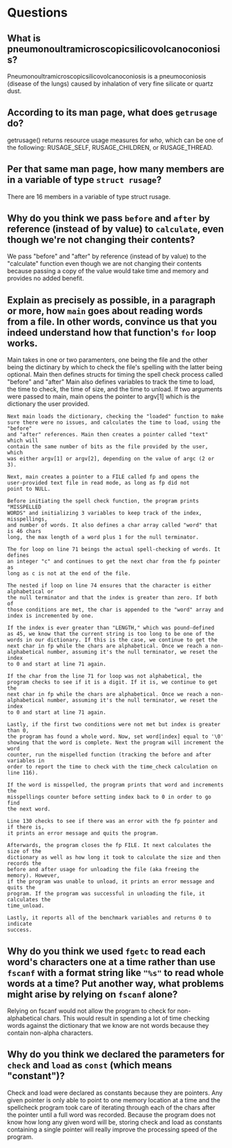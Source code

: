 # Questions

## What is pneumonoultramicroscopicsilicovolcanoconiosis?

Pneumonoultramicroscopicsilicovolcanoconiosis is a pneumoconiosis (disease of the lungs)
caused by inhalation of very fine silicate or quartz dust.

## According to its man page, what does `getrusage` do?

getrusage() returns resource usage measures for _who_, which can be one
of the following: RUSAGE_SELF, RUSAGE_CHILDREN, or RUSAGE_THREAD.

## Per that same man page, how many members are in a variable of type `struct rusage`?

There are 16 members in a variable of type struct rusage.

## Why do you think we pass `before` and `after` by reference (instead of by value) to `calculate`, even though we're not changing their contents?

We pass "before" and "after" by reference (instead of by value) to the "calculate" function even though we are not changing their contents because passing a copy of the value would take time and memory and provides no added benefit.

## Explain as precisely as possible, in a paragraph or more, how `main` goes about reading words from a file. In other words, convince us that you indeed understand how that function's `for` loop works.

Main takes in one or two paramenters, one being the file and the
    other being the dictinary by which to check the file's spelling with the
    latter being optional. Main then defines structs for timing the spell check
    process called "before" and "after" Main also defines variables to track the
    time to load, the time to check, the time of size, and the time to unload.
    If two arguments were passed to main, main opens the pointer to argv[1]
    which is the dictionary the user provided.

    Next main loads the dictionary, checking the "loaded" function to make
    sure there were no issues, and calculates the time to load, using the "before"
    and "after" references. Main then creates a pointer called "text" which will
    contain the same number of bits as the file provided by the user, which
    was either argv[1] or argv[2], depending on the value of argc (2 or 3).

    Next, main creates a pointer to a FILE called fp and opens the
    user-provided text file in read mode, as long as fp did not
    point to NULL.

    Before initiating the spell check function, the program prints "MISSPELLED
    WORDS" and initializing 3 variables to keep track of the index, misspellings,
    and number of words. It also defines a char array called "word" that is 46 chars
    long, the max length of a word plus 1 for the null terminator.

    The for loop on line 71 beings the actual spell-checking of words. It defines
    an integer "c" and continues to get the next char from the fp pointer as
    long as c is not at the end of the file.

    The nested if loop on line 74 ensures that the character is either alphabetical or
    the null terminator and that the index is greater than zero. If both of
    those conditions are met, the char is appended to the "word" array and
    index is incremented by one.

    If the index is ever greater than "LENGTH," which was pound-defined
    as 45, we know that the current string is too long to be one of the
    words in our dictionary. If this is the case, we continue to get the
    next char in fp while the chars are alphabetical. Once we reach a non-
    alphabetical number, assuming it's the null terminator, we reset the index
    to 0 and start at line 71 again.

    If the char from the line 71 for loop was not alphabetical, the
    program checks to see if it is a digit. If it is, we continue to get the
    next char in fp while the chars are alphabetical. Once we reach a non-
    alphabetical number, assuming it's the null terminator, we reset the index
    to 0 and start at line 71 again.

    Lastly, if the first two conditions were not met but index is greater than 0,
    the program has found a whole word. Now, set word[index] equal to '\0'
    showing that the word is complete. Next the program will increment the word
    counter, run the mispelled function (tracking the before and after variables in
    order to report the time to check with the time_check calculation on line 116).

    If the word is misspelled, the program prints that word and increments the
    misspellings counter before setting index back to 0 in order to go find
    the next word.

    Line 130 checks to see if there was an error with the fp pointer and if there is,
    it prints an error message and quits the program.

    Afterwards, the program closes the fp FILE. It next calculates the size of the
    dictionary as well as how long it took to calculate the size and then records the
    before and after usage for unloading the file (aka freeing the memory). However,
    if the program was unable to unload, it prints an error message and quits the
    program. If the program was successful in unloading the file, it calculates the
    time_unload.

    Lastly, it reports all of the benchmark variables and returns 0 to indicate
    success.

## Why do you think we used `fgetc` to read each word's characters one at a time rather than use `fscanf` with a format string like `"%s"` to read whole words at a time? Put another way, what problems might arise by relying on `fscanf` alone?

Relying on fscanf would not allow the program to check for non-
    alphabetical chars. This would result in spending a lot of time
    checking words against the dictionary that we know are not words
    because they contain non-alpha characters.

## Why do you think we declared the parameters for `check` and `load` as `const` (which means "constant")?

Check and load were declared as constants because they are pointers.
    Any given pointer is only able to point to one memory location at a time
    and the spellcheck program took care of iterating through each of the
    chars after the pointer until a full word was recorded. Because the
    program does not know how long any given word will be, storing check
    and load as constants containing a single pointer will really improve
    the processing speed of the program.
